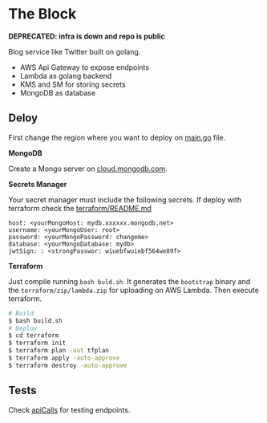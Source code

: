 # The Block

**DEPRECATED: infra is down and repo is public**

Blog service like Twitter built on golang.

- AWS Api Gateway to expose endpoints
- Lambda as golang backend
- KMS and SM for storing secrets
- MongoDB as database

## Deloy

First change the region where you want to deploy on [main.go](./main.go) file.

**MongoDB**

Create a Mongo server on [cloud.mongodb.com](https://cloud.mongodb.com/).

**Secrets Manager**

Your secret manager must include the following secrets. If deploy with terraform check the [terraform/README.md](./terraform/README.md)

~~~
host: <yourMongoHost: mydb.xxxxxx.mongodb.net>
username: <yourMongoUser: root>
password: <yourMongoPassword: changeme>
database: <yourMongoDatabase: mydb>
jwtSign: : <strongPasswor: wiuebfwuiebf564we89f>
~~~

**Terraform**

Just compile running `bash buld.sh`. It generates the `bootstrap` binary and the `terraform/zip/lambda.zip` for uploading on AWS Lambda. Then execute terraform.

```sh
# Build
$ bash build.sh
# Deploy
$ cd terraform
$ terraform init
$ terraform plan -out tfplan
$ terraform apply -auto-approve
$ terraform destroy -auto-approve
```

## Tests

Check [apiCalls](./apiCalls.md) for testing endpoints.
